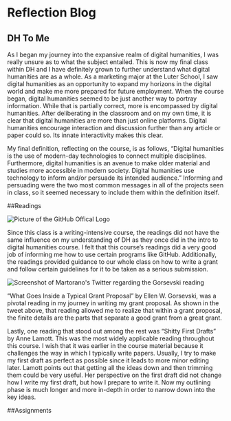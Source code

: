 # Reflection Blog

## DH To Me

As I began my journey into the expansive realm of digital humanities, I was really unsure as to what the subject entailed. This is now my final class within DH and I have definitely grown to further understand what digital humanities are as a whole. As a marketing major at the Luter School, I saw digital humanities as an opportunity to expand my horizons in the digital world and make me more prepared for future employment. When the course began, digital humanities seemed to be just another way to portray information. While that is partially correct, more is encompassed by digital humanities. After deliberating in the classroom and on my own time, it is clear that digital humanities are more than just online platforms. Digital humanities encourage interaction and discussion further than any article or paper could so. Its innate interactivity makes this clear. 

My final definition, reflecting on the course, is as follows, “Digital humanities is the use of modern-day technologies to connect multiple disciplines. Furthermore, digital humanities is an avenue to make older material and studies more accessible in modern society. Digital humanities use technology to inform and/or persuade its intended audience.” Informing and persuading were the two most common messages in all of the projects seen in class, so it seemed necessary to include them within the definition itself. 

##Readings

![Picture of the GitHub Offical Logo](https://Mmart04.github.io/BlogMart/images/githublogo.png)

Since this class is a writing-intensive course, the readings did not have the same influence on my understanding of DH as they once did in the intro to digital humanities course. I felt that this course’s readings did a very good job of informing me how to use certain programs like GitHub. Additionally, the readings provided guidance to our whole class on how to write a grant and follow certain guidelines for it to be taken as a serious submission. 

![Screenshot of Martorano's Twitter regarding the Gorsevski reading](https://Mmart04.github.io/BlogMart/images/GorsevskiTweet.png)

“What Goes Inside a Typical Grant Proposal” by Ellen W. Gorsevski, was a pivotal reading in my journey in writing my grant proposal. As shown in the tweet above, that reading allowed me to realize that within a grant proposal, the finite details are the parts that separate a good grant from a great grant.

Lastly, one reading that stood out among the rest was “Shitty First Drafts” by Anne Lamott. This was the most widely applicable reading throughout this course. I wish that it was earlier in the course material because it challenges the way in which I typically write papers. Usually, I try to make my first draft as perfect as possible since it leads to more minor editing later. Lamott points out that getting all the ideas down and then trimming them could be very useful. Her perspective on the first draft did not change how I write my first draft, but how I prepare to write it. Now my outlining phase is much longer and more in-depth in order to narrow down into the key ideas.

##Assignments
